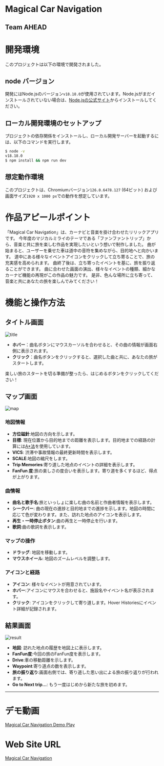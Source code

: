 # Magical Car Navigation

**Team AHEAD**
---

# 開発環境

このプロジェクトは以下の環境で開発されました。

## node バージョン

開発にはNode.jsのバージョン`v18.18.0`が使用されています。Node.jsがまだインストールされていない場合は、[Node.jsの公式サイト](https://nodejs.org/)からインストールしてください。

## ローカル開発環境のセットアップ

プロジェクトの依存関係をインストールし、ローカル開発サーバーを起動するには、以下のコマンドを実行します。

```bash
$ node -v
v18.18.0
$ npm install && npm run dev
```

## 想定動作環境

このプロジェクトは、Chromiumバージョン`126.0.6478.127` (64ビット) および画面サイズ`1920 x 1080 px`での動作を想定しています。

# 作品アピールポイント

「Magical Car Navigation」は、カーナビと音楽を掛け合わせたリリックアプリです。
今年度のマジカルミライのテーマである「ファンファントリップ」から、音楽と共に旅を楽しむ作品を実現したいという想いで制作しました。
曲が始まると、ユーザーを乗せた車は道中の音符を集めながら、目的地へと向かいます。
道中にある様々なイベントアイコンをクリックして立ち寄ることで、旅の充実感を高められます。
曲終了後は、立ち寄ったイベントを基に、旅を振り返ることができます。
曲に合わせた画面の演出、様々なイベントの種類、細かなカーナビ機能の再現がこの作品の魅力です。
是非、色んな場所に立ち寄って、音楽と共にあなたの旅を楽しんでみてください！

# 機能と操作方法

## タイトル画面

![title](https://github.com/Bulgent/ProjectAtlas/assets/88919409/69ce1e41-56e6-4b4d-96c0-afa880f21dee)

- **ホバー**：曲名ボタンにマウスカーソルを合わせると、その曲の情報が画面右側に表示されます。
- **クリック**：曲名ボタンをクリックすると、選択した曲と共に、あなたの旅がスタートします。

楽しい旅のスタートを切る準備が整ったら、はじめるボタンをクリックしてください！

## マップ画面

![map](https://github.com/Bulgent/ProjectAtlas/assets/88919409/54ca7f39-5644-412e-849f-505d0c13f8bc)

### 地図情報
- **方位磁針**:地図の方向を示します。
- **目標**: 現在位置から目的地までの距離を表示します。目的地までの経路の計算には[A*法](https://github.com/anvaka/ngraph.path)を使用しています。
- **VICS**: 渋滞や事故情報の最終更新時間を表示します。
- **SCALE**:地図の縮尺をします。
- **Trip Memories**:寄り道した地点のイベントの詳細を表示します。
- **FanFun 度**:旅の楽しさの度合いを表示します。寄り道を多くするほど、得点が上がります。

### 曲情報
- **曲名と歌手名**:旅といっしょに楽しむ曲の名前と作曲者情報を表示します。
- **シークバー**: 曲の現在の進捗と目的地までの進捗を示します。地図の時間に応じて色が変わります。また、訪れた地点のアイコンを表示します。
- **再生・一時停止ボタン**:曲の再生と一時停止を行います。
- **歌詞**:曲の歌詞を表示します。

### マップの操作
- **ドラッグ**: 地図を移動します。
- **マウスホイール**: 地図のズームレベルを調整します。

### アイコンと経路
- **アイコン**: 様々なイベントが用意されています。
- **ホバー**:アイコンにマウスを合わせると、施設名やイベント名が表示されます。
- **クリック**: アイコンをクリックして寄り道します。Hover Historiesにイベント詳細が記録されます。

## 結果画面

![result](https://github.com/Bulgent/ProjectAtlas/assets/88919409/90c586c5-7c4e-4661-b9c8-afa99f98fa95)


- **地図**: 訪れた地点の履歴を地図上に表示します。
- **FanFun度**:今回の旅のFanFun度を表示します。
- **Drive**:車の移動距離を示します。
- **Waypoint**:寄り道点の数を表示します。
- **旅の振り返り**:画面右側では、寄り道した思い出による旅の振り返りが行われます。
- **Go to Next trip...**: もう一度はじめから新たな旅を初めます。

---

# デモ動画
[Magical Car Navigation Demo Play](https://youtu.be/vfX5sz0QHfs)

# Web Site URL
[Magical Car Navigation](https://magical-car-navigation.netlify.app/)
